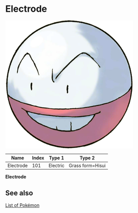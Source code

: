 # Electrode


![Electrode](images/101.png)

| **Name** | **Index** | **Type 1** | **Type 2** |
|----|----|----|----|
| Electrode | 101 | Electric | Grass form=Hisui  |

**Electrode** 

## See also

[List of Pokémon](../pokemon.md)
